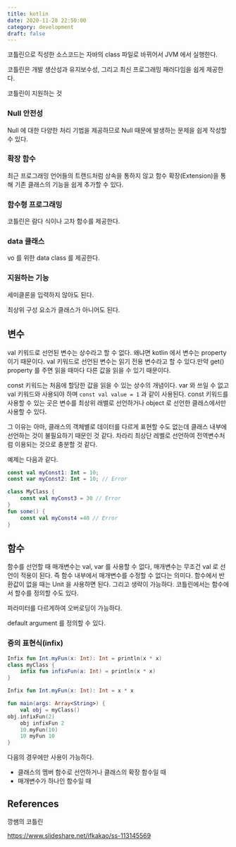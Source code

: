 ```yaml
---
title: kotlin
date: 2020-11-28 22:50:00
category: development
draft: false
---
```


코틀린으로 직성한 소스코드는 자바의 class 파일로 바뀌어서 JVM 에서 실행한다.

코틀린은 개발 생산성과 유지보수성, 그리고 최신 프로그래밍 패러다임을 쉽게 제공한다.

코틀린이 지원하는 것

### Null 안전성

Null 에 대한 다양한 처리 기법을 제공하므로 Null 때문에 발생하는 문제을 쉽게 작성할 수 있다.

### 확장 함수

최근 프로그래밍 언어들의 트랜드처럼 상속을 통하지 않고 함수 확장(Extension)을 통해 기존 클래스의 기능을 쉽게 추가할 수 있다.

### 함수형 프로그래밍

코틀린은 람다 식이나 고차 함수를 제공한다.

### data 클래스

vo 를 위한 data class 를 제공한다.

### 지원하는 기능

세미클론을 입력하지 않아도 된다.

최상위 구성 요소가 클래스가 아니어도 된다.

## 변수

val 키워드로 선언된 변수는 상수라고 할 수 없다. 왜냐면 kotlin 에서 변수는 property 이기 때문이다. val 키워드로 선언된 변수는 읽기 전용 변수라고 할 수 있다.만약 get() property 를 주면 읽을 때마다 다른 값을 읽을 수 있기 때문이다.

const 키워드는 처음에 할당한 값을 읽을 수 있는 상수의 개념이다. var 와 쓰일 수 없고 val 키워드와 사용되야 하며 `const val value = 1` 과 같이 사용된다. const 키워드를 사용할 수 있는 곳은 변수를 최상위 래밸로 선언하거나 object 로 선언한 클래스에서만 사용할 수 있다.

그 이유는 아마, 클래스의 객체별로 데이터를 다르게 표현할 수도 없는데 클래스 내부에 선언하는 것이 불필요하기 때문인 것 같다. 차라리 최상단 레벨로 선언하여 전역변수처럼 이용되는 것으로 충분할 것 같다.

예제는 다음과 같다.

```kotlin
const val myConst1: Int = 10;
const var myConst2: Int = 10; // Error

class MyClass {
	const val myConst3 = 30 // Error
}
fun some() {
	const val myConst4 =40 // Error
}
```

## 함수

함수를 선언할 때 매개변수는 val, var 를 사용할 수 없다, 매개변수는 무조건 val 로 선언이 적용이 된다. 즉 함수 내부에서 매개변수를 수정할 수 없다는 의미다.
함수에서 반환값이 없을 때는 Unit 을 사용하면 된다. 그리고 생략이 가능하다.
코틀린에서는 함수에서 할수를 정의할 수도 있다.

파라미터를 다르게하여 오버로딩이 가능하다.

default argument 를 정의할 수 있다.

### 중의 표현식(infix)

```kotlin
Infix fun Int.myFun(x: Int): Int = println(x * x)
class myClass {
	infix fun infixFun(a: Int) = println(x * x)
}

Infix fun Int.myFun(x: Int): Int = x * x

fun main(args: Array<String>) {
	val obj = myClass()
obj.infixFun(2)
	obj infixFun 2
	10.myFun(10)
	10 myFun 10
}
```

다음의 경우에만 사용이 가능하다.

- 클래스의 멤버 함수로 선언하거나 클래스의 확장 함수일 때
- 매개변수가 하나인 함수일 때

## References

깡쌤의 코틀린

https://www.slideshare.net/ifkakao/ss-113145569
